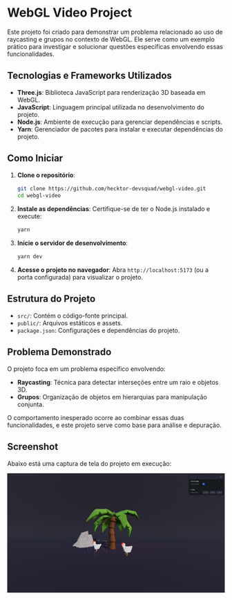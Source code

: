 # WebGL Video Project

Este projeto foi criado para demonstrar um problema relacionado ao uso de raycasting e grupos no contexto de WebGL. Ele serve como um exemplo prático para investigar e solucionar questões específicas envolvendo essas funcionalidades.

## Tecnologias e Frameworks Utilizados

- **Three.js**: Biblioteca JavaScript para renderização 3D baseada em WebGL.
- **JavaScript**: Linguagem principal utilizada no desenvolvimento do projeto.
- **Node.js**: Ambiente de execução para gerenciar dependências e scripts.
- **Yarn**: Gerenciador de pacotes para instalar e executar dependências do projeto.

## Como Iniciar

1. **Clone o repositório**:
    ```bash
    git clone https://github.com/hecktor-devsquad/webgl-video.git
    cd webgl-video
    ```

2. **Instale as dependências**:
    Certifique-se de ter o Node.js instalado e execute:
    ```bash
    yarn
    ```

3. **Inicie o servidor de desenvolvimento**:
    ```bash
    yarn dev
    ```

4. **Acesse o projeto no navegador**:
    Abra `http://localhost:5173` (ou a porta configurada) para visualizar o projeto.

## Estrutura do Projeto

- `src/`: Contém o código-fonte principal.
- `public/`: Arquivos estáticos e assets.
- `package.json`: Configurações e dependências do projeto.

## Problema Demonstrado

O projeto foca em um problema específico envolvendo:
- **Raycasting**: Técnica para detectar interseções entre um raio e objetos 3D.
- **Grupos**: Organização de objetos em hierarquias para manipulação conjunta.

O comportamento inesperado ocorre ao combinar essas duas funcionalidades, e este projeto serve como base para análise e depuração.

## Screenshot

Abaixo está uma captura de tela do projeto em execução:

![Screenshot do Projeto](https://github.com/hecktor-devsquad/webgl-video/blob/main/src/assets/screenshot.png?raw=true)
